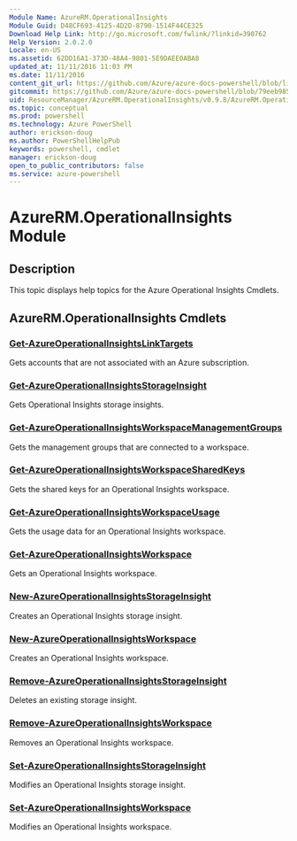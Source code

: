 ```yaml
---
Module Name: AzureRM.OperationalInsights
Module Guid: D48CF693-4125-4D2D-8790-1514F44CE325
Download Help Link: http://go.microsoft.com/fwlink/?linkid=390762
Help Version: 2.0.2.0
Locale: en-US
ms.assetid: 62DD16A1-373D-48A4-9801-5E9DAEE0ABA8
updated_at: 11/11/2016 11:03 PM
ms.date: 11/11/2016
content_git_url: https://github.com/Azure/azure-docs-powershell/blob/live/azureps-cmdlets-docs/ResourceManager/AzureRM.OperationalInsights/v0.9.8/AzureRM.OperationalInsights.md
gitcommit: https://github.com/Azure/azure-docs-powershell/blob/79eeb985ea480979357fb4695832a0c3d29a48bf/azureps-cmdlets-docs/ResourceManager/AzureRM.OperationalInsights/v0.9.8/AzureRM.OperationalInsights.md
uid: ResourceManager/AzureRM.OperationalInsights/v0.9.8/AzureRM.OperationalInsights.md
ms.topic: conceptual
ms.prod: powershell
ms.technology: Azure PowerShell
author: erickson-doug
ms.author: PowerShellHelpPub
keywords: powershell, cmdlet
manager: erickson-doug
open_to_public_contributors: false
ms.service: azure-powershell
---
```


# AzureRM.OperationalInsights Module
## Description
This topic displays help topics for the Azure Operational Insights Cmdlets. 

## AzureRM.OperationalInsights Cmdlets
### [Get-AzureOperationalInsightsLinkTargets](./Get-AzureOperationalInsightsLinkTargets.md)
Gets accounts that are not associated with an Azure subscription.


### [Get-AzureOperationalInsightsStorageInsight](./Get-AzureOperationalInsightsStorageInsight.md)
Gets Operational Insights storage insights.


### [Get-AzureOperationalInsightsWorkspaceManagementGroups](./Get-AzureOperationalInsightsWorkspaceManagementGroups.md)
Gets the management groups that are connected to a workspace.


### [Get-AzureOperationalInsightsWorkspaceSharedKeys](./Get-AzureOperationalInsightsWorkspaceSharedKeys.md)
Gets the shared keys for an Operational Insights workspace.


### [Get-AzureOperationalInsightsWorkspaceUsage](./Get-AzureOperationalInsightsWorkspaceUsage.md)
Gets the usage data for an Operational Insights workspace.


### [Get-AzureOperationalInsightsWorkspace](./Get-AzureOperationalInsightsWorkspace.md)
Gets an Operational Insights workspace.


### [New-AzureOperationalInsightsStorageInsight](./New-AzureOperationalInsightsStorageInsight.md)
Creates an Operational Insights storage insight.


### [New-AzureOperationalInsightsWorkspace](./New-AzureOperationalInsightsWorkspace.md)
Creates an Operational Insights workspace.


### [Remove-AzureOperationalInsightsStorageInsight](./Remove-AzureOperationalInsightsStorageInsight.md)
Deletes an existing storage insight.


### [Remove-AzureOperationalInsightsWorkspace](./Remove-AzureOperationalInsightsWorkspace.md)
Removes an Operational Insights workspace.


### [Set-AzureOperationalInsightsStorageInsight](./Set-AzureOperationalInsightsStorageInsight.md)
Modifies an Operational Insights storage insight.


### [Set-AzureOperationalInsightsWorkspace](./Set-AzureOperationalInsightsWorkspace.md)
Modifies an Operational Insights workspace.



